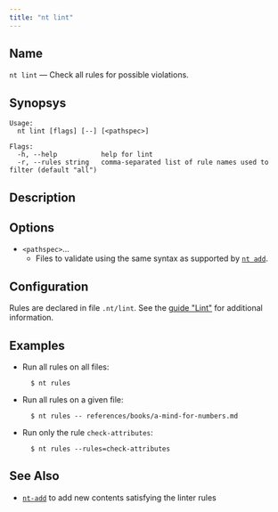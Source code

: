```yaml
---
title: "nt lint"
---
```


## Name

`nt lint` — Check all rules for possible violations.

## Synopsys

```
Usage:
  nt lint [flags] [--] [<pathspec>]

Flags:
  -h, --help           help for lint
  -r, --rules string   comma-separated list of rule names used to filter (default "all")
```

## Description


## Options

* `<pathspec>`...
  * Files to validate using the same syntax as supported by [`nt add`](./nt-add.md).

## Configuration

Rules are declared in file `.nt/lint`. See the [guide "Lint"](../../guides/linter.md) for additional information.

## Examples

* Run all rules on all files:

        $ nt rules

* Run all rules on a given file:

        $ nt rules -- references/books/a-mind-for-numbers.md

* Run only the rule `check-attributes`:

        $ nt rules --rules=check-attributes

## See Also

* [`nt-add`](./nt-add.md) to add new contents satisfying the linter rules

